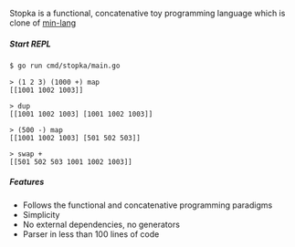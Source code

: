 Stopka is a functional, concatenative toy programming language which is clone of [min-lang](https://min-lang.org/)

##### Start REPL

```bash
$ go run cmd/stopka/main.go
```

```
> (1 2 3) (1000 +) map
[[1001 1002 1003]]

> dup
[[1001 1002 1003] [1001 1002 1003]]

> (500 -) map
[[1001 1002 1003] [501 502 503]]

> swap +
[[501 502 503 1001 1002 1003]] 
```

##### Features

- Follows the functional and concatenative programming paradigms
- Simplicity
- No external dependencies, no generators
- Parser in less than 100 lines of code

